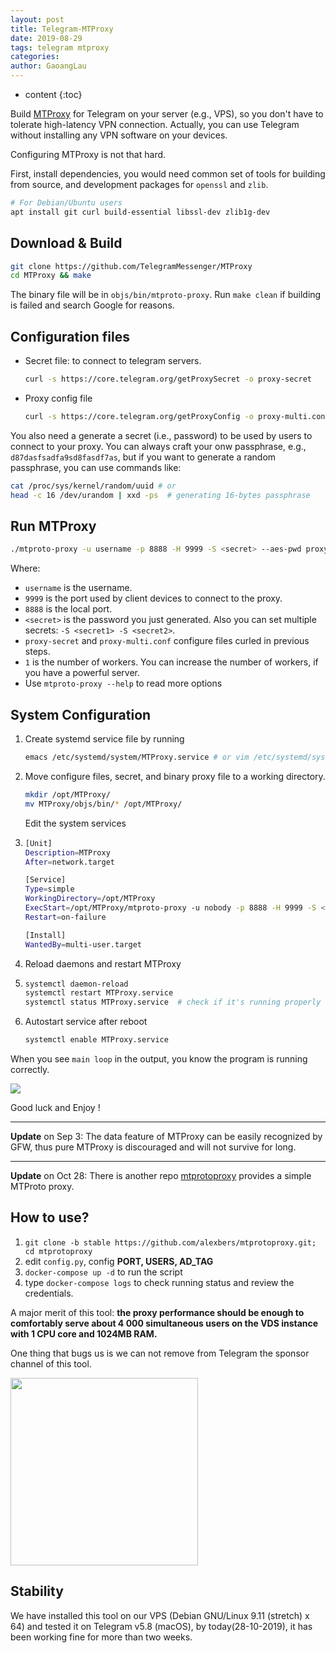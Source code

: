 ```yaml
---
layout: post
title: Telegram-MTProxy
date: 2019-08-29
tags: telegram mtproxy
categories: 
author: GaoangLau
---
```

* content
{:toc}


Build [MTProxy](https://github.com/TelegramMessenger/MTProxy) for Telegram on your server (e.g., VPS), so you don't have to tolerate high-latency VPN connection. Actually, you can use Telegram without installing any VPN software on your devices. 




Configuring MTProxy is not that hard.

First, install dependencies, you would need common set of tools for building from source, and development packages for `openssl` and `zlib`.

```bash
# For Debian/Ubuntu users
apt install git curl build-essential libssl-dev zlib1g-dev 
```

## Download & Build

```bash
git clone https://github.com/TelegramMessenger/MTProxy
cd MTProxy && make 
```

The binary file will be in `objs/bin/mtproto-proxy`. Run  `make clean` if building is failed and search Google for reasons. 

## Configuration files

* Secret file: to connect to telegram servers.

  ```bash
  curl -s https://core.telegram.org/getProxySecret -o proxy-secret
  ```

* Proxy config file

  ```bash
  curl -s https://core.telegram.org/getProxyConfig -o proxy-multi.conf
  ```

You also need a generate a secret (i.e., password) to be used by users to connect to your proxy. You can always craft your onw passphrase, e.g., `d87dasfsadfa9sd8fasdf7as`, but if you want to generate a random passphrase, you can use commands like:

```bash
cat /proc/sys/kernel/random/uuid # or 
head -c 16 /dev/urandom | xxd -ps  # generating 16-bytes passphrase	
```

## Run MTProxy

```bash
./mtproto-proxy -u username -p 8888 -H 9999 -S <secret> --aes-pwd proxy-secret proxy-multi.conf -M 1
```

Where: 

* `username` is the username.
* `9999` is the port used by client devices to connect to the proxy.
* `8888` is the local port.
* `<secret>` is the password you just generated. Also you can set multiple secrets: `-S <secret1> -S <secret2>`.
* `proxy-secret` and `proxy-multi.conf` configure files curled in previous steps.
* `1` is the number of workers. You can increase the number of workers, if you have a powerful server.
* Use `mtproto-proxy --help` to read more options



## System Configuration 

1. Create systemd service file by running 

   ```bash
   emacs /etc/systemd/system/MTProxy.service # or vim /etc/systemd/system/MTProxy.service
   ```

2. Move configure files, secret, and binary proxy file to a working directory. 

   ```bash
   mkdir /opt/MTProxy/
   mv MTProxy/objs/bin/* /opt/MTProxy/
   ```

   Edit the system services

3. ```bash
   [Unit]
   Description=MTProxy
   After=network.target
   
   [Service]
   Type=simple
   WorkingDirectory=/opt/MTProxy
   ExecStart=/opt/MTProxy/mtproto-proxy -u nobody -p 8888 -H 9999 -S <passphrase> --aes-pwd proxy-secret proxy-multi.conf -M 0
   Restart=on-failure
   
   [Install]
   WantedBy=multi-user.target
   ```

3. Reload daemons and restart MTProxy

4. ```bash
   systemctl daemon-reload
   systemctl restart MTProxy.service
   systemctl status MTProxy.service  # check if it's running properly
   ```

4. Autostart service after reboot

   ```bash
   systemctl enable MTProxy.service
   ```


When you see `main loop` in the output, you know the program is running correctly. 

<img src="{{site.baseurl}}/images/2019/mtproxy.png" >

Good luck and Enjoy !


----- 
**Update** on Sep 3: The data feature of MTProxy can be easily recognized by GFW, thus pure MTProxy is discouraged and will not survive for long.

---- 
**Update** on Oct 28: There is another repo [mtprotoproxy](https://github.com/alexbers/mtprotoproxy/tree/stable) provides a simple MTProto proxy. 

## How to use?
1. `git clone -b stable https://github.com/alexbers/mtprotoproxy.git; cd mtprotoproxy`
2. edit `config.py`, config **PORT, USERS, AD_TAG**
3. `docker-compose up -d` to run the script
4. type `docker-compose logs` to check running status and review the credentials. 

A major merit of this tool: **the proxy performance should be enough to comfortably serve about 4 000 simultaneous users on the VDS instance with 1 CPU core and 1024MB RAM.**

One thing that bugs us is we can not remove from Telegram the sponsor channel of this tool.

<img src="{{site.baseurl}}/images/2019/mtproxy-sponsor.png" width="300px" class="center">

## Stability 
We have installed this tool on our VPS (Debian GNU/Linux 9.11 (stretch) x 64) and tested it on Telegram v5.8 (macOS), by today(28-10-2019), it has been working fine for more than two weeks.


